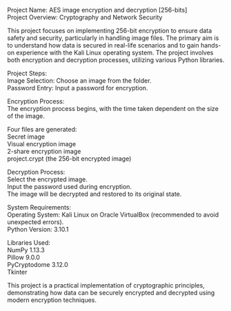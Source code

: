 Project Name: AES image encryption and decryption [256-bits]  
Project Overview: Cryptography and Network Security   

This project focuses on implementing 256-bit encryption to ensure data safety and security, particularly in handling image files. The primary aim is to understand how data is secured in real-life scenarios and to gain hands-on experience with the Kali Linux operating system. The project involves both encryption and decryption processes, utilizing various Python libraries.  

Project Steps:  
Image Selection: Choose an image from the folder.  
Password Entry: Input a password for encryption.   

Encryption Process:  
The encryption process begins, with the time taken dependent on the size of the image.  

Four files are generated:  
Secret image  
Visual encryption image  
2-share encryption image  
project.crypt (the 256-bit encrypted image)  

Decryption Process:  
Select the encrypted image.  
Input the password used during encryption.  
The image will be decrypted and restored to its original state. 

System Requirements:  
Operating System: Kali Linux on Oracle VirtualBox (recommended to avoid unexpected errors).  
Python Version: 3.10.1  

Libraries Used:  
NumPy 1.13.3  
Pillow 9.0.0  
PyCryptodome 3.12.0  
Tkinter  

This project is a practical implementation of cryptographic principles, demonstrating how data can be securely encrypted and decrypted using modern encryption techniques.
